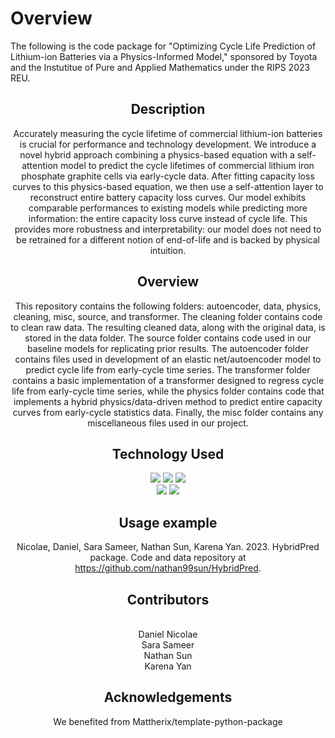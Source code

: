 Overview
========

The following is the code package for "Optimizing Cycle Life Prediction of Lithium-ion Batteries via a Physics-Informed Model," sponsored by Toyota and the Instutitue of Pure and Applied Mathematics under the RIPS 2023 REU.

<div align="center">

## Description

Accurately measuring the cycle lifetime of commercial lithium-ion batteries is crucial for performance and technology development. We introduce a novel hybrid approach combining a physics-based equation with a self-attention model to predict the cycle lifetimes of commercial lithium iron phosphate graphite cells via early-cycle data. After fitting capacity loss curves to this physics-based equation, we then use a self-attention layer to reconstruct entire battery capacity loss curves. Our model exhibits comparable performances to existing models while predicting more information: the entire capacity loss curve instead of cycle life. This provides more robustness and interpretability: our model does not need to be retrained for a different notion of end-of-life and is backed by physical intuition.

## Overview

This repository contains the following folders: autoencoder, data, physics, cleaning, misc, source, and transformer. The cleaning folder contains code to clean raw data. The resulting cleaned data, along with the original data, is stored in the data folder. The source folder contains code used in our baseline models for replicating prior results. The autoencoder folder contains files used in development of an elastic net/autoencoder model to predict cycle life from early-cycle time series. The transformer folder contains a basic implementation of a transformer designed to regress cycle life from early-cycle time series, while the physics folder contains code that implements a hybrid physics/data-driven method to predict entire capacity curves from early-cycle statistics data. Finally, the misc folder contains any miscellaneous files used in our project.

## Technology Used

<div>
  <img name = "Python" src = "https://img.shields.io/badge/python%20-%2314354C.svg?&style=for-the-badge&logo=python&logoColor=white">
   <img name = "Pandas" src = "https://img.shields.io/badge/pandas-%23150458.svg?style=for-the-badge&logo=pandas&logoColor=white">
  <img name = "Scikit-learn" src = "https://img.shields.io/badge/scikit--learn-%23F7931E.svg?style=for-the-badge&logo=scikit-learn&logoColor=white">
  <br>
  <img name = "Tensorflow" src = "https://img.shields.io/badge/TensorFlow-%23FF6F00.svg?style=for-the-badge&logo=TensorFlow&logoColor=white">
   <img name = "Numpy" src = "https://img.shields.io/badge/numpy%20-%23013243.svg?&style=for-the-badge&logo=numpy&logoColor=white">
</div>

## Usage example


Nicolae, Daniel, Sara Sameer, Nathan Sun, Karena Yan. 2023. HybridPred package. Code and data repository at https://github.com/nathan99sun/HybridPred.

## Contributors


  <br>
  Daniel Nicolae
  </br>
   Sara Sameer
  <br>
  Nathan Sun
  <br>
   Karena Yan
      
## Acknowledgements

We benefited from Mattherix/template-python-package
